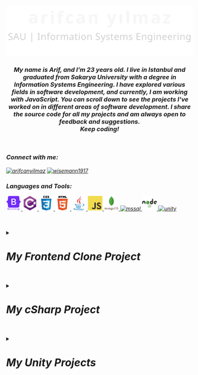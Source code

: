 <p align="center">
  <picture>
    <img src="Untitled (1).svg" alt="arifcan yılmaz" />
  </picture>
</p>

<h3 align="center"><i> My name is Arif, and I’m 23 years old. I live in Istanbul and graduated from Sakarya University with a degree in Information Systems Engineering. I have explored various fields in software development, and currently, I am working with JavaScript. You can scroll down to see the projects I've worked on in different areas of software development. I share the source code for all my projects and am always open to feedback and suggestions. <i> <br> Keep coding!</h3>
<br> 
<h3 align="left">Connect with me:</h3>
<p align="left">
<a href="https://linkedin.com/in/arifcanyilmaz" target="blank"><img align="center" src="https://raw.githubusercontent.com/rahuldkjain/github-profile-readme-generator/master/src/images/icons/Social/linked-in-alt.svg" alt="arifcanyilmaz" height="30" width="40" /></a>
<a href="https://www.hackerrank.com/wisemann1917" target="blank"><img align="center" src="https://raw.githubusercontent.com/rahuldkjain/github-profile-readme-generator/master/src/images/icons/Social/hackerrank.svg" alt="wisemann1917" height="30" width="40" /></a>
</p>
<h3 align="left">Languages and Tools:</h3>
<p align="left"> <a href="https://getbootstrap.com" target="_blank" rel="noreferrer"> <img src="https://raw.githubusercontent.com/devicons/devicon/master/icons/bootstrap/bootstrap-plain-wordmark.svg" alt="bootstrap" width="40" height="40"/> </a> <a href="https://www.w3schools.com/cs/" target="_blank" rel="noreferrer"> <img src="https://raw.githubusercontent.com/devicons/devicon/master/icons/csharp/csharp-original.svg" alt="csharp" width="40" height="40"/> </a> <a href="https://www.w3schools.com/css/" target="_blank" rel="noreferrer"> <img src="https://raw.githubusercontent.com/devicons/devicon/master/icons/css3/css3-original-wordmark.svg" alt="css3" width="40" height="40"/> </a> <a href="https://www.w3.org/html/" target="_blank" rel="noreferrer"> <img src="https://raw.githubusercontent.com/devicons/devicon/master/icons/html5/html5-original-wordmark.svg" alt="html5" width="40" height="40"/> </a> <a href="https://www.java.com" target="_blank" rel="noreferrer"> <img src="https://raw.githubusercontent.com/devicons/devicon/master/icons/java/java-original.svg" alt="java" width="40" height="40"/> </a> <a href="https://developer.mozilla.org/en-US/docs/Web/JavaScript" target="_blank" rel="noreferrer"> <img src="https://raw.githubusercontent.com/devicons/devicon/master/icons/javascript/javascript-original.svg" alt="javascript" width="40" height="40"/> </a> <a href="https://www.mongodb.com/" target="_blank" rel="noreferrer"> <img src="https://raw.githubusercontent.com/devicons/devicon/master/icons/mongodb/mongodb-original-wordmark.svg" alt="mongodb" width="40" height="40"/> </a> <a href="https://www.microsoft.com/en-us/sql-server" target="_blank" rel="noreferrer"> <img src="https://www.svgrepo.com/show/303229/microsoft-sql-server-logo.svg" alt="mssql" width="40" height="40"/> </a> <a href="https://nodejs.org" target="_blank" rel="noreferrer"> <img src="https://raw.githubusercontent.com/devicons/devicon/master/icons/nodejs/nodejs-original-wordmark.svg" alt="nodejs" width="40" height="40"/> </a> <a href="https://unity.com/" target="_blank" rel="noreferrer"> <img src="https://www.vectorlogo.zone/logos/unity3d/unity3d-icon.svg" alt="unity" width="40" height="40"/> </a> </p>
<br><br>
<details>
  <summary><h1>My Frontend Clone Project</h1></summary>
  <h2 align="center">1- <i>Instagram Clone</i></h2>  
  <details>
    <summary>Open Image.</summary>
    
    ![Instagram Clone](https://github.com/user-attachments/assets/26672940-5ac5-4d49-a92c-a9ae42890db6)
  </details>
  
  
  <h2 align="center">2- <i>Linkedin Clone</i></h2>  
  <details>
  <summary>Open Image.</summary>
    
  ![Linkedin Clone](https://github.com/user-attachments/assets/28f8a191-c404-4ae7-a99e-23e1ea22bba0)
  </details>
  
  
  <h2 align="center">3- <i>Medium Clone</i></h2>  
  <details>
  <summary>Open Image.</summary> 
    
  ![Medium Clone](https://github.com/user-attachments/assets/d6797802-7cb7-444b-a6e7-8b5222f49880)
  </details>

</details>
<br><br>
<details>
  <summary><h1>My cSharp Project</h1></summary>
  <h2 align="center">1- <i>EyeCareClinic</i></h2>  
  
  ![eyecareclinic](https://github.com/user-attachments/assets/29531333-59b8-406e-9eb8-9837e7e81395)
</details>
<br><br>
<details>
  <summary><h1>My Unity Projects</h1></summary>
  <h2 align="center">1- <i>Alone in The Space</i></h2>
  <details>
  <summary>Open Video</summary>
    
  https://github.com/user-attachments/assets/d785f65b-50a5-4bc0-8157-9a86b28195ca
  </details>
  <h2 align="center">2- <i>Happy Ball</i></h2>
  <details>
  <summary>Open Video.</summary>
    
  https://github.com/user-attachments/assets/49101af0-1d83-44af-9bdc-5fe8d3a6a956
  </details>
  <h2 align="center">3- <i>Happy Ball:Last Dance</i></h2>
  <details>
  <summary>Open Video.</summary>
    
  https://github.com/user-attachments/assets/b77f6b7c-bfd4-445c-869b-adf428ef4146
  </details>
</details>


